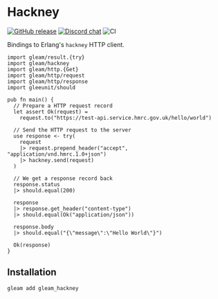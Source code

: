 # Hackney

<a href="https://github.com/gleam-lang/hackney/releases"><img src="https://img.shields.io/github/release/gleam-lang/hackney" alt="GitHub release"></a>
<a href="https://discord.gg/Fm8Pwmy"><img src="https://img.shields.io/discord/768594524158427167?color=blue" alt="Discord chat"></a>
![CI](https://github.com/gleam-lang/hackney/workflows/test/badge.svg?branch=main)

Bindings to Erlang's `hackney` HTTP client.

```gleam
import gleam/result.{try}
import gleam/hackney
import gleam/http.{Get}
import gleam/http/request
import gleam/http/response
import gleeunit/should

pub fn main() {
  // Prepare a HTTP request record
  let assert Ok(request) =
    request.to("https://test-api.service.hmrc.gov.uk/hello/world")

  // Send the HTTP request to the server
  use response <- try(
    request
    |> request.prepend_header("accept", "application/vnd.hmrc.1.0+json")
    |> hackney.send(request)
  )

  // We get a response record back
  response.status
  |> should.equal(200)

  response
  |> response.get_header("content-type")
  |> should.equal(Ok("application/json"))

  response.body
  |> should.equal("{\"message\":\"Hello World\"}")

  Ok(response)
}
```

## Installation

```shell
gleam add gleam_hackney
```
